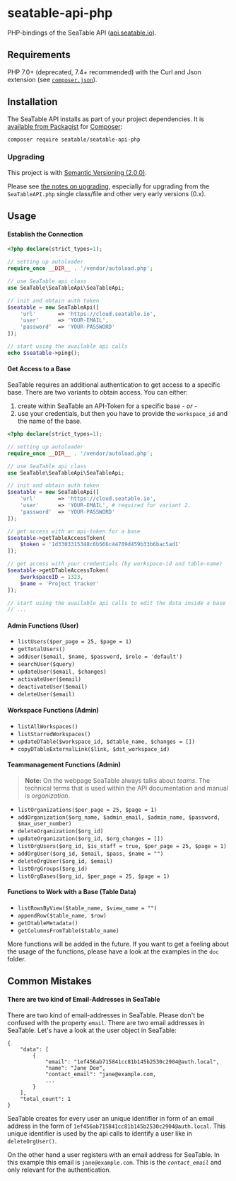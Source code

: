 # seatable-api-php

PHP-bindings of the SeaTable API ([api.seatable.io]).

[api.seatable.io]: https://api.seatable.io/

## Requirements

PHP 7.0+ (deprecated, 7.4+ recommended) with the Curl and Json extension (see [`composer.json`](composer.json)).

## Installation

The SeaTable API installs as part of your project dependencies. It is [available from Packagist](https://packagist.org/packages/seatable/seatable-api-php) for [Composer](https://getcomposer.org/):

```
composer require seatable/seatable-api-php
```

### Upgrading

This project is with [Semantic Versioning (2.0.0)](https://semver.org/).

Please see [the notes on upgrading](UPGRADING.md), especially for upgrading from the `SeaTableAPI.php` single class/file and other very early versions (0.x).

## Usage

#### Establish the Connection

```php
<?php declare(strict_types=1);

// setting up autoloader
require_once __DIR__ . '/vendor/autoload.php';

// use SeaTable api class
use SeaTable\SeaTableApi\SeaTableApi;

// init and obtain auth token
$seatable = new SeaTableApi([
    'url'       => 'https://cloud.seatable.io',
    'user'      => 'YOUR-EMAIL',
    'password'  => 'YOUR-PASSWORD'
]);

// start using the available api calls
echo $seatable->ping();
```

#### Get Access to a Base

SeaTable requires an additional authentication to get access to a specific base. There are two variants to obtain access. You can either:

1. create within SeaTable an API-Token for a specific base _- or -_
2. use your credentials, but then you have to provide the `workspace_id` and the name of the base.

```php
<?php declare(strict_types=1);

// setting up autoloader
require_once __DIR__ . '/vendor/autoload.php';

// use SeaTable api class
use SeaTable\SeaTableApi\SeaTableApi;

// init and obtain auth token
$seatable = new SeaTableApi([
    'url'       => 'https://cloud.seatable.io',
    'user'      => 'YOUR-EMAIL', # required for variant 2.
    'password'  => 'YOUR-PASSWORD'
]);

// get access with an api-token for a base
$seatable->getTableAccessToken(
    $token = '1d3303315348c6b566c44709d459b33b6bac5ad1'
]);

// get access with your credentials (by workspace-id and table-name)
$seatable->getDTableAccessToken(
	$workspaceID = 1323,
	$name = 'Project tracker'
]);

// start using the available api calls to edit the data inside a base
// ...
```

#### Admin Functions (User)

* `listUsers($per_page = 25, $page = 1)`
* `getTotalUsers()`
* `addUser($email, $name, $password, $role = 'default')`
* `searchUser($query)`
* `updateUser($email, $changes)`
* `activateUser($email)`
* `deactivateUser($email)`
* `deleteUser($email)`

#### Workspace Functions (Admin)

* `listAllWorkspaces()`
* `listStarredWorkspaces()`
* `updateDTable($workspace_id, $dtable_name, $changes = [])`
* `copyDTableExternalLink($link, $dst_workspace_id)`

#### Teammanagement Functions (Admin)

> **Note:** On the webpage SeaTable always talks about *teams*. The technical terms that is used within the API documentation and manual is *organization*.

* `listOrganizations($per_page = 25, $page = 1)`
* `addOrganization($org_name, $admin_email, $admin_name, $password, $max_user_number)`
* `deleteOrganization($org_id)`
* `updateOrganization($org_id, $org_changes = [])`
* `listOrgUsers($org_id, $is_staff = true, $per_page = 25, $page = 1)`
* `addOrgUser($org_id, $email, $pass, $name = "")`
* `deleteOrgUser($org_id, $email)`
* `listOrgGroups($org_id)`
* `listOrgBases($org_id, $per_page = 25, $page = 1)`

#### Functions to Work with a Base (Table Data)

* `listRowsByView($table_name, $view_name = "")`
* `appendRow($table_name, $row)`
* `getDtableMetadata()`
* `getColumnsFromTable($table_name)`

More functions will be added in the future. If you want to get a feeling about the usage of the functions, please have a look at the examples in the `doc` folder.

## Common Mistakes

#### There are two kind of Email-Addresses in SeaTable

There are two kind of email-addresses in SeaTable. Please don't be confused with the property `email`. There are two email addresses in SeaTable. Let's have a look at the user object in SeaTable:
```
{
    "data": [
        {
            "email": "1ef456ab715841cc81b145b2530c2904@auth.local",
            "name": "Jane Doe",
            "contact_email": "jane@example.com,
            ...
        }
    ],
    "total_count": 1
}
```

SeaTable creates for every user an unique identifier in form of an email address in the form of `1ef456ab715841cc81b145b2530c2904@auth.local`. This unique identifier is used by the api calls to identify a user like in `deleteOrgUser()`.

On the other hand a user registers with an email address for SeaTable. In this example this email is `jane@example.com`. This is the *`contact_email`* and only relevant for the authentication.

